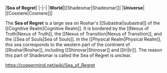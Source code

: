 |**Sea of Regret**|
|-|-|
|**World**|[[Shadesmar\|Shadesmar]]|
|**Universe**|[[Cosmere\|Cosmere]]|

The **Sea of Regret** is a large sea on Roshar's [[Subastral\|subastral]] of the [[Cognitive Realm\|Cognitive Realm]]. It is bordered by the [[Nexus of Truth\|Nexus of Truth]], the [[Nexus of Transition\|Nexus of Transition]], and the [[Sea of Souls\|Sea of Souls]]. In the [[Physical Realm\|Physical Realm]], this sea corresponds to the western part of the continent of [[Roshar\|Roshar]], including [[Shinovar\|Shinovar]] and [[Iri\|Iri]].
The reason this part of Shadesmar is called the Sea of Regret is unclear.



https://coppermind.net/wiki/Sea_of_Regret